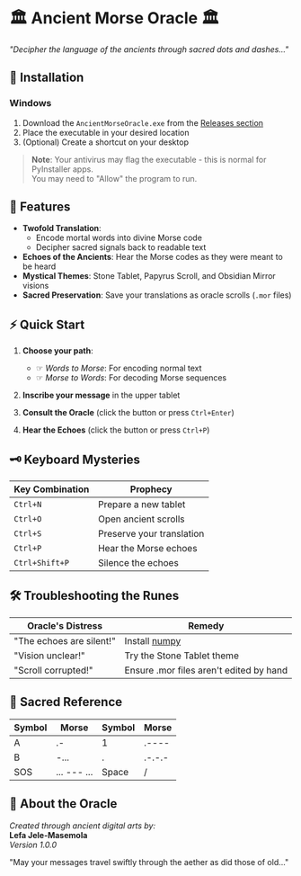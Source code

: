 # 🏛️ Ancient Morse Oracle 🏛️

*"Decipher the language of the ancients through sacred dots and dashes..."*



## 🔮 Installation

### Windows
1. Download the `AncientMorseOracle.exe` from the [Releases section](#)
2. Place the executable in your desired location
3. (Optional) Create a shortcut on your desktop

> **Note**: Your antivirus may flag the executable - this is normal for PyInstaller apps.  
> You may need to "Allow" the program to run.

## 🌌 Features

- **Twofold Translation**:
  - Encode mortal words into divine Morse code
  - Decipher sacred signals back to readable text
- **Echoes of the Ancients**: Hear the Morse codes as they were meant to be heard
- **Mystical Themes**: Stone Tablet, Papyrus Scroll, and Obsidian Mirror visions
- **Sacred Preservation**: Save your translations as oracle scrolls (`.mor` files)

## ⚡ Quick Start

1. **Choose your path**:
   - ☞ *Words to Morse*: For encoding normal text
   - ☞ *Morse to Words*: For decoding Morse sequences

2. **Inscribe your message** in the upper tablet

3. **Consult the Oracle** (click the button or press `Ctrl+Enter`)

4. **Hear the Echoes** (click the button or press `Ctrl+P`)

## 🗝️ Keyboard Mysteries

| Key Combination | Prophecy |
|----------------|----------|
| `Ctrl+N` | Prepare a new tablet |
| `Ctrl+O` | Open ancient scrolls |
| `Ctrl+S` | Preserve your translation |
| `Ctrl+P` | Hear the Morse echoes |
| `Ctrl+Shift+P` | Silence the echoes |

## 🛠️ Troubleshooting the Runes

| Oracle's Distress | Remedy |
|------------------|--------|
| "The echoes are silent!" | Install [numpy](https://numpy.org/install/) |
| "Vision unclear!" | Try the Stone Tablet theme |
| "Scroll corrupted!" | Ensure .mor files aren't edited by hand |

## 📜 Sacred Reference

| Symbol | Morse | Symbol | Morse |
|--------|-------|--------|-------|
| A | .-    | 1 | .---- |
| B | -...  | . | .-.-.-|
| SOS | ... --- ... | Space | / |

## 🌟 About the Oracle

*Created through ancient digital arts by:*  
**Lefa Jele-Masemola**  
*Version 1.0.0*  

"May your messages travel swiftly through the aether as did those of old..."
